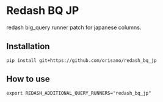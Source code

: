 # Redash BQ JP
redash big_query runner patch for japanese columns.

## Installation
```
pip install git+https://github.com/orisano/redash_bq_jp
```

## How to use
```
export REDASH_ADDITIONAL_QUERY_RUNNERS="redash_bq_jp"
```
